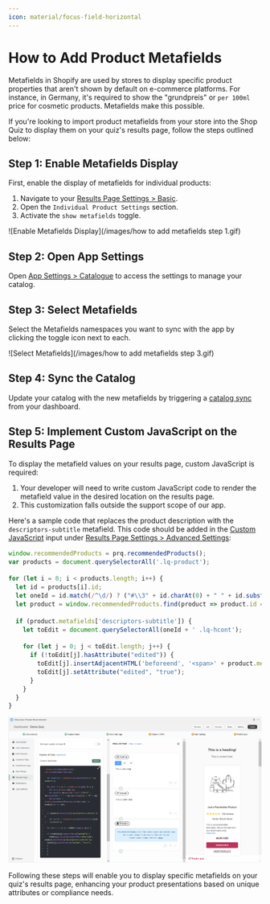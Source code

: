 ```yaml
---
icon: material/focus-field-horizontal
---
```



# How to Add Product Metafields

Metafields in Shopify are used by stores to display specific product properties that aren't shown by default on e-commerce platforms. For instance, in Germany, it's required to show the "grundpreis" or `per 100ml` price for cosmetic products. Metafields make this possible.

If you're looking to import product metafields from your store into the Shop Quiz to display them on your quiz's results page, follow the steps outlined below:

## Step 1: Enable Metafields Display

First, enable the display of metafields for individual products:

1. Navigate to your [Results Page Settings > Basic](https://docs.revenuehunt.com/reference/quiz-builder/#basic-settings).
2. Open the `Individual Product Settings` section.
3. Activate the `show metafields` toggle.

![Enable Metafields Display](/images/how to add metafields step 1.gif)

## Step 2: Open App Settings

Open [App Settings > Catalogue](https://docs.revenuehunt.com/reference/app-settings/#catalogue) to access the settings to manage your catalog.

## Step 3: Select Metafields

Select the Metafields namespaces you want to sync with the app by clicking the toggle icon next to each.

![Select Metafields](/images/how to add metafields step 3.gif)

## Step 4: Sync the Catalog

Update your catalog with the new metafields by triggering a [catalog sync](https://docs.revenuehunt.com/how-to-guides/sync-catalog/) from your dashboard.

## Step 5: Implement Custom JavaScript on the Results Page

To display the metafield values on your results page, custom JavaScript is required:

1. Your developer will need to write custom JavaScript code to render the metafield value in the desired location on the results page.
2. This customization falls outside the support scope of our app.

Here's a sample code that replaces the product description with the `descriptors-subtitle` metafield. This code should be added in the [Custom JavaScript](https://docs.revenuehunt.com/how-to-guides/add-javascript/) input under [Results Page Settings > Advanced Settings](https://docs.revenuehunt.com/reference/quiz-builder/#advanced-settings):

```javascript
window.recommendedProducts = prq.recommendedProducts();
var products = document.querySelectorAll('.lq-product');

for (let i = 0; i < products.length; i++) {
  let id = products[i].id;
  let oneId = id.match(/^\d/) ? ("#\\3" + id.charAt(0) + " " + id.substring(1)) : "#" + id;
  let product = window.recommendedProducts.find(product => product.id === id);

  if (product.metafields['descriptors-subtitle']) {
    let toEdit = document.querySelectorAll(oneId + ' .lq-hcont');

    for (let j = 0; j < toEdit.length; j++) {
      if (!toEdit[j].hasAttribute("edited")) {
        toEdit[j].insertAdjacentHTML('beforeend', '<span>' + product.metafields['descriptors-subtitle'] + '</span>');
        toEdit[j].setAttribute("edited", "true");
      }
    }
  }
}
```

![Implement Custom JavaScript](/images/how_to_add_metafields_step5.png)

Following these steps will enable you to display specific metafields on your quiz's results page, enhancing your product presentations based on unique attributes or compliance needs.


 